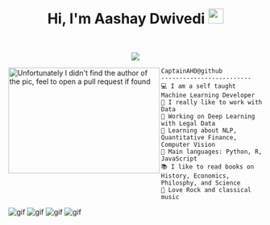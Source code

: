 <h1 align="center">
Hi, I'm Aashay Dwivedi
  <img src="https://media.giphy.com/media/hvRJCLFzcasrR4ia7z/giphy.gif" width="30"></h1>
 <!--<img src="https://komarev.com/ghpvc/?username=I-am-vishalmaurya&label=Profile%20Views&color=0e75b6&style=flat" align='right' alt="vishalmaurya" />-->
<br/>

<!-- Typing SVG by DenverCoder1 - https://github.com/DenverCoder1/readme-typing-svg -->
<p align="center">
  <a href="https://github.com/DenverCoder1/readme-typing-svg"><img src="https://readme-typing-svg.herokuapp.com?lines=Computer+Science+Student;Data+Science+Nerd;Writer;Math%20|%20AI%20|%20Philosophy%20;Always%20Reading%20&center=true&width=380&height=45"></a>
</p>

<img align="left" src="https://media.giphy.com/media/xT4Aphm45GMfpVEUxO/giphy.gif" alt="Unfortunately I didn't find the author of the pic, feel to open a pull request if found" width="300" height="210"/>


```
CaptainAHD@github
-------------------------
💻 I am a self taught Machine Learning Developer
📝 I really like to work with Data
🔭 Working on Deep Learning with Legal Data
🌱 Learning about NLP, Quantitative Finance, Computer Vision
🌟 Main languages: Python, R, JavaScript
📚 I like to read books on History, Economics, Philosphy, and Science
🎵 Love Rock and classical music
```
   ![gif](https://media.giphy.com/media/8q92vsFOM9I2s/giphy-downsized-large.gif)
   ![gif](https://media.giphy.com/media/8q92vsFOM9I2s/giphy-downsized-large.gif)
   ![gif](https://media.giphy.com/media/8q92vsFOM9I2s/giphy-downsized-large.gif)
   ![gif](https://media.giphy.com/media/8q92vsFOM9I2s/giphy-downsized-large.gif)
